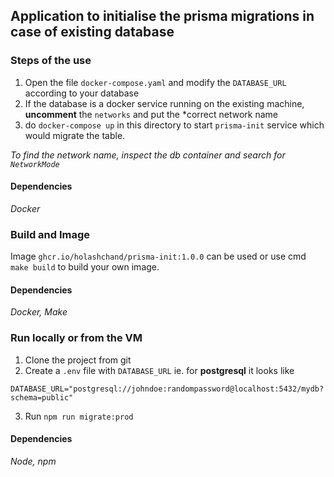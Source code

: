 ## Application to initialise the prisma migrations in case of existing database

### Steps of the use
1. Open the file `docker-compose.yaml` and modify the `DATABASE_URL` according to your database
2. If the database is a docker service running on the existing machine, **uncomment** the `networks` and put the *correct network name
3. do `docker-compose up` in this directory to start `prisma-init` service which would migrate the table.

*To find the network name, inspect the db container and search for `NetworkMode`*

#### Dependencies
*Docker*

### Build and Image
Image `ghcr.io/holashchand/prisma-init:1.0.0` can be used or use cmd `make build` to build your own image.

#### Dependencies
*Docker, Make*

### Run locally or from the VM
1. Clone the project from git
2. Create a `.env` file with `DATABASE_URL` ie. for **postgresql** it looks like
```
DATABASE_URL="postgresql://johndoe:randompassword@localhost:5432/mydb?schema=public"
```
3. Run `npm run migrate:prod`

#### Dependencies
*Node, npm*
